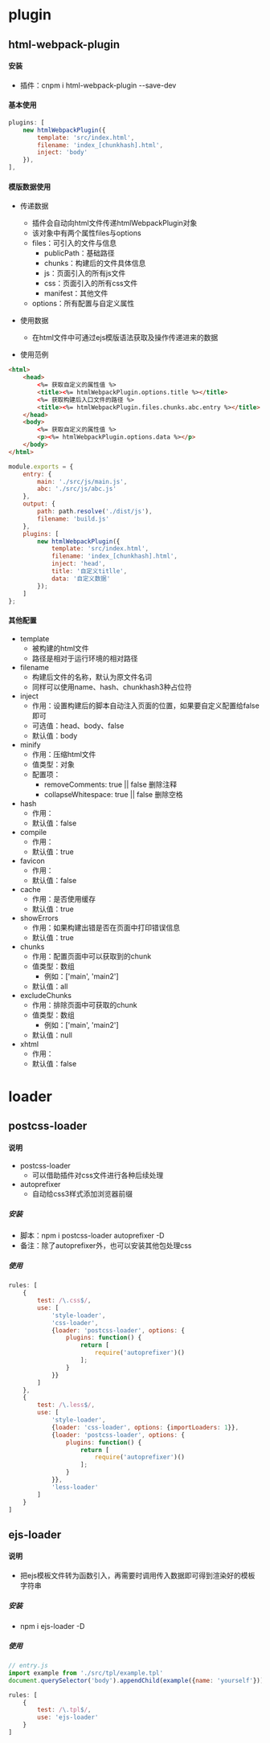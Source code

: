 # plugin

## html-webpack-plugin

#### 安装
- 插件：cnpm i html-webpack-plugin --save-dev

#### 基本使用
```javascript
plugins: [
	new htmlWebpackPlugin({
		template: 'src/index.html',
		filename: 'index_[chunkhash].html',
		inject: 'body'
	}),
],
```

#### 模版数据使用
- 传递数据
    + 插件会自动向html文件传递htmlWebpackPlugin对象
    + 该对象中有两个属性files与options
    + files：可引入的文件与信息
        * publicPath：基础路径
        * chunks：构建后的文件具体信息
        *  js：页面引入的所有js文件
        * css：页面引入的所有css文件
        * manifest：其他文件
    + options：所有配置与自定义属性

- 使用数据
    + 在html文件中可通过ejs模版语法获取及操作传递进来的数据

- 使用范例
```html
<html>
	<head>
		<%= 获取自定义的属性值 %>
		<title><%= htmlWebpackPlugin.options.title %></title>
		<%= 获取构建后入口文件的路径 %>
		<title><%= htmlWebpackPlugin.files.chunks.abc.entry %></title>
	</head>
	<body>
		<%= 获取自定义的属性值 %>
		<p><%= htmlWebpackPlugin.options.data %></p>
	</body>
</html>
```
```javascript
module.exports = {
	entry: {
		main: './src/js/main.js',
		abc: './src/js/abc.js'
	},
	output: {
		path: path.resolve('./dist/js'),
		filename: 'build.js'
	},
	plugins: [
		new htmlWebpackPlugin({
			template: 'src/index.html',
			filename: 'index_[chunkhash].html',
			inject: 'head',
			title: '自定义titlle',
			data: '自定义数据'
		});
	]
};
```

#### 其他配置
- template
    + 被构建的html文件
    + 路径是相对于运行环境的相对路径
- filename
    + 构建后文件的名称，默认为原文件名词
    + 同样可以使用name、hash、chunkhash3种占位符
- inject
    + 作用：设置构建后的脚本自动注入页面的位置，如果要自定义配置给false即可
    + 可选值：head、body、false
    + 默认值：body
- minify
    + 作用：压缩html文件
    + 值类型：对象
    + 配置项：
        * removeComments: true || false 删除注释
        * collapseWhitespace: true || false 删除空格
- hash
    + 作用：
    + 默认值：false
- compile
    + 作用：
    + 默认值：true
- favicon
    + 作用：
    + 默认值：false
- cache
    + 作用：是否使用缓存
    + 默认值：true
- showErrors
    + 作用：如果构建出错是否在页面中打印错误信息
    + 默认值：true
- chunks
    + 作用：配置页面中可以获取到的chunk
    + 值类型：数组
        * 例如：['main', 'main2']
    + 默认值：all
- excludeChunks
    + 作用：排除页面中可获取的chunk
    + 值类型：数组
        * 例如：['main', 'main2']
    + 默认值：null
- xhtml
    + 作用：
    + 默认值：false

# loader

## postcss-loader

#### 说明
- postcss-loader
    + 可以借助插件对css文件进行各种后续处理
- autoprefixer
    + 自动给css3样式添加浏览器前缀

##### 安装
- 脚本：npm i postcss-loader autoprefixer -D
- 备注：除了autoprefixer外，也可以安装其他包处理css

##### 使用
```javascript
rules: [
	{
		test: /\.css$/,
		use: [
			'style-loader',
			'css-loader',
			{loader: 'postcss-loader', options: {
				plugins: function() {
					return [
						require('autoprefixer')()
					];
				}
			}}
		]
	},
	{
		test: /\.less$/,
		use: [
			'style-loader',
			{loader: 'css-loader', options: {importLoaders: 1}},
			{loader: 'postcss-loader', options: {
				plugins: function() {
					return [
						require('autoprefixer')()
					];
				}
			}},
			'less-loader'
		]
	}
]
```

## ejs-loader

#### 说明
- 把ejs模板文件转为函数引入，再需要时调用传入数据即可得到渲染好的模板字符串

##### 安装
- npm i ejs-loader -D

##### 使用
```javascript
// entry.js
import example from './src/tpl/example.tpl'
document.querySelector('body').appendChild(example({name: 'yourself'}));
```
```javascript
rules: [
	{
		test: /\.tpl$/,
		use: 'ejs-loader'
	}
]
```
